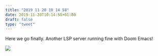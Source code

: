```yaml
---
title: "2019 11 20 10 14 58"
date: 2019-11-20T10:14:58+01:00
draft: false
type: "tweet"
---
```

Here we go finally. Another LSP server running fine with Doom Emacs!

![](/img/2019-11-20-10-14-53.png)
